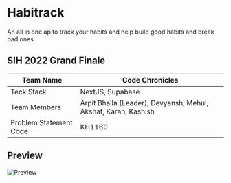 # Habitrack

An all in one ap to track your habits and help build good habits and break bad ones

## SIH 2022 Grand Finale

|Team Name| Code Chronicles|
|--|--|
|Teck Stack|NextJS, Supabase|
|Team Members| Arpit Bhalla (Leader), Devyansh, Mehul, Akshat, Karan, Kashish|
|Problem Statement Code | KH1160|


## Preview


![Preview](https://user-images.githubusercontent.com/55053424/160281995-83a3f29a-16d0-467e-9d5f-4dd50b4f1c7b.gif)
